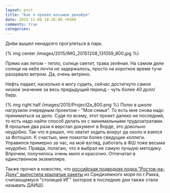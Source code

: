 ```yaml
---
layout: post
title: "Как я провёл восьмое декабря"
date: 2015-12-08 18:26:09 +0300
comments: true
categories: 
---
```

Днём вышел ненадолго прогуляться в парк.

{% img center /images/2015/IMG_20151208_131059_800.jpg %}

Прямо как летом - тепло, солнце светит, трава зелёная. На самом деле солнце на небе почти не задержалось, просто на короткое время тучи разорвало ветром. Да, очень ветрено.

Нефть падает, насколько я могу судить, сейчас достигнуто самое низкое значение за весь предыдущий период - чуть более 40 долл/барр.

{% img right half /images/2015/Project2a_800.png %}
Полю в школе нагрузили очередным проектом - "Моя семья". То есть мне снова надо приниматься за дело. Судя по всему, этот проект далеко не последний, то есть надо найти способ делать их с минимальными трудозатратами. В прошлые два раза я верстал документ в Ворде, это довольно неудобно. Так что я решил, что хватит ходить вокруг да около и взялся за Фотошоп. К счастью, мне помогли более сведущие коллеги. Управился примерно за час, на мой взгляд, работать в ФШ тоже весьма неудобно. Правда, полагаю, что я выбрал не самую лучшую методику. Впрочем, получилось очень мило и красочно. Отпечатал в единственном экземпляре.

Также прочел в новостях, что [российская подводная лодка "Ростов-на-Дону" выпустила крылатые ракеты](http://www.bbc.com/russian/news/2015/12/151208_shoigu_submarine_claim) из Средиземного моря по г.Ракка, считающемуся "столицей ИГ" (которое в последние дни также стали называть ДАИШ). 